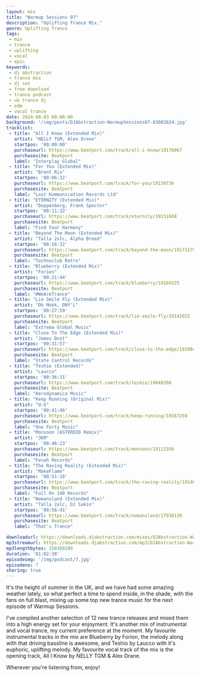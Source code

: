 ```yaml
---
layout: mix
title: "Warmup Sessions 07"
description: "Uplifting Trance Mix."
genre: Uplifting Trance
tags:
 - mix
 - trance
 - uplifting
 - vocal
 - epic
keywords:
 - dj abstraction
 - trance mix
 - dj set
 - free download
 - trance podcast
 - uk trance dj
 - edm
 - vocal trance
date: 2024-08-03 00:00:00
background: '/img/posts/DJAbstraction-WarmupSessions07-03082024.jpg'
tracklist:
 - title: "All I Know (Extended Mix)"
   artist: "NELLY TGM, Alex Drane"
   startpos: '00:00:00'
   purchaseurl: https://www.beatport.com/track/all-i-know/19176067
   purchasesite: Beatport
   label: "Interplay Global"
 - title: "For You (Extended Mix)"
   artist: "Brent Rix"
   startpos: '00:06:32'
   purchaseurl: https://www.beatport.com/track/for-you/19136736
   purchasesite: Beatport
   label: "Lost Kommunication Records Ltd"
 - title: "ETERNITY (Extended Mix)"
   artist: "Doppenberg, Frank Spector"
   startpos: '00:11:32'
   purchaseurl: https://www.beatport.com/track/eternity/19151608
   purchasesite: Beatport
   label: "Find Your Harmony"
 - title: "Beyond The Moon (Extended Mix)"
   artist: "Talla 2xlc, Alpha Breed"
   startpos: '00:16:32'
   purchaseurl: https://www.beatport.com/track/beyond-the-moon/19173179
   purchasesite: Beatport
   label: "Technoclub Retro"
 - title: "Blueberry (Extended Mix)"
   artist: "Forion"
   startpos: '00:21:44'
   purchaseurl: https://www.beatport.com/track/blueberry/19169325
   purchasesite: Beatport
   label: "#WeAreTrance"
 - title: "Lie Smile Fly (Extended Mix)"
   artist: "Db Mokk, DNY'L"
   startpos: '00:27:59'
   purchaseurl: https://www.beatport.com/track/lie-smile-fly/19142022
   purchasesite: Beatport
   label: "Extrema Global Music"
 - title: "Close To The Edge (Extended Mix)"
   artist: "James Dust"
   startpos: '00:31:57'
   purchaseurl: https://www.beatport.com/track/close-to-the-edge/19198493
   purchasesite: Beatport
   label: "State Control Records"
 - title: "Teshio (Extended)"
   artist: "Laucco"
   startpos: '00:36:31'
   purchaseurl: https://www.beatport.com/track/teshio/19048260
   purchasesite: Beatport
   label: "Aerodynamica Music"
 - title: "Keep Running (Original Mix)"
   artist: "U-G"
   startpos: '00:41:46'
   purchaseurl: https://www.beatport.com/track/keep-running/19167250
   purchasesite: Beatport
   label: "One Forty Music"
 - title: "Monsoon (ASTEROID Remix)"
   artist: "3KM"
   startpos: '00:46:23'
   purchaseurl: https://www.beatport.com/track/monsoon/19111356
   purchasesite: Beatport
   label: "Fevah Records"
 - title: "The Raving Reality (Extended Mix)"
   artist: "MakeFlame"
   startpos: '00:51:18'
   purchaseurl: https://www.beatport.com/track/the-raving-reality/19148746
   purchasesite: Beatport
   label: "Full On 140 Records"
 - title: "Nomansland (Extended Mix)"
   artist: "Talla 2xlc, DJ Sakin"
   startpos: '00:56:41'
   purchaseurl: https://www.beatport.com/track/nomansland/17938139
   purchasesite: Beatport
   label: "That's Trance"

downloadurl: https://downloads.djabstraction.com/mixes/DJAbstraction-WarmupSessions07-03082024.zip
mp3streamurl: https://downloads.djabstraction.com/mp3/DJAbstraction-WarmupSessions07-03082024.mp3
mp3lengthbytes: 150369209
duration: '01:02:38'
episodeimg: '/img/podcast/7.jpg'
episodeno: 7
sharing: true
---
```

It's the height of summer in the UK, and we have had some amazing weather lately, so what perfect a time to spend inside, in the shade, with the fans on full blast, mixing up some top new trance music for the next episode of Warmup Sessions.

I've compiled another selection of 12 new trance releases and mixed them into a high energy set for your enjoyment. It's another mix of instrumental and vocal trance, my current preference at the moment. My favourite instrumental tracks in the mix are Blueberry by Forion, the melody along with that driving bassline is awesome, and Teshio by Laucco with it's euphoric, uplifting melody. My favourite vocal track of the mix is the opening track, All I Know by NELLY TGM & Alex Drane.

Wherever you're listening from, enjoy!